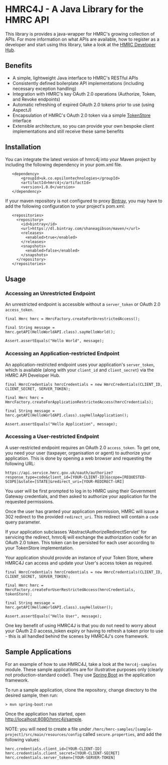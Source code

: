 # HMRC4J - A Java Library for the HMRC API

This library is provides a java-wrapper for HMRC's growing collection of APIs. For more information on what APIs are available, how to register as a developer and start using this library, take a look at the [HMRC Developer Hub](https://developer.service.hmrc.gov.uk/api-documentation). 

## Benefits

- A simple, lightweight Java interface to HMRC's RESTful APIs
- Consistently defined boilerplate API implementations (including necessary exception handling)
- Integration with HMRC's key OAuth 2.0 operations (Authorize, Token, and Revoke endpoints)
- Automatic refreshing of expired OAuth 2.0 tokens prior to use (using AspectJ)
- Encapsulation of HMRC's OAuth 2.0 token via a simple [TokenStore](https://github.com/shaneagibson/hmrc4j/blob/master/hmrc4j/src/main/java/uk/co/epsilontechnologies/hmrc4j/core/oauth20/TokenStore.java) interface
- Extensible architecture, so you can provide your own bespoke client implementations and still receive these same benefits

## Installation

You can integrate the latest version of hmrc4j into your Maven project by including the following dependency in your pom.xml file.

       <dependency>
           <groupId>uk.co.epsilontechnologies</groupId>
           <artifactId>hmrc4j</artifactId>
           <version>1.0.0</version>
       </dependency>

If your maven repository is not configured to proxy [Bintray](https://bintray.com/), you may have to add the following configuration to your project's pom.xml:

       <repositories>
         <repository>
           <id>bintray</id>
           <url>https://dl.bintray.com/shaneagibson/maven/</url>
           <releases>
             <enabled>true</enabled>
           </releases>
           <snapshots>
             <enabled>false</enabled>
           </snapshots>
         </repository>
       </repositories>

## Usage

### Accessing an Unrestricted Endpoint

An unrestricted endpoint is accessible without a `server_token` or OAuth 2.0 `access_token`.

    final Hmrc hmrc = HmrcFactory.createForUnrestrictedAccess();

    final String message = hmrc.getAPI(HelloWorldAPI.class).sayHelloWorld();

    Assert.assertEquals("Hello World", message);


### Accessing an Application-restricted Endpoint

An application-restricted endpoint uses your application's `server_token`, which is available (along with your `client_id` and `client_secret`) via the HMRC API Developer Hub.

    final HmrcCredentials hmrcCredentials = new HmrcCredentials(CLIENT_ID, CLIENT_SECRET, SERVER_TOKEN);

    final Hmrc hmrc = HmrcFactory.createForApplicationRestrictedAccess(hmrcCredentials);

    final String message = hmrc.getAPI(HelloWorldAPI.class).sayHelloApplication();

    Assert.assertEquals("Hello Application", message);


### Accessing a User-restricted Endpoint

A user-restricted endpoint requires an OAuth 2.0 `access_token`. To get one, you need your user (taxpayer, organisation or agent) to authorize your application. This is done by opening a web browser and requesting the following URL:

`https://api.service.hmrc.gov.uk/oauth/authorize?response_type=code&client_id=[YOUR-CLIENT-ID]&scope=[REQUESTED-SCOPE]&state=[STATE]&redirect_uri=[YOUR-REDIRECT-URI]`

You user will be first prompted to log in to HMRC using their Government Gateway credentials, and then asked to authorize your application for the requested permissions.

Once the user has granted your application permission, HMRC will issue a 302 redirect to the provided `redirect_uri`. This redirect will contain a `code` query parameter.

If your application subclasses 'AbstractAuthorizeRedirectServlet' for servicing the redirect, hmrc4j will exchange the authorization code for an OAuth 2.0 token. This token can be persisted for each user according to your TokenStore implementation.

Your application should provide an instance of your Token Store, where HMRC4J can access and update your User's access token as required.

    final HmrcCredentials hmrcCredentials = new HmrcCredentials(CLIENT_ID, CLIENT_SECRET, SERVER_TOKEN);

    final Hmrc hmrc = HmrcFactory.createForUserRestrictedAccess(hmrcCredentials, tokenStore);

    final String message = hmrc.getAPI(HelloWorldAPI.class).sayHelloUser();

    Assert.assertEquals("Hello User", message);
 
One key benefit of using HMRC4J is that you do not need to worry about your OAuth 2.0 access_token expiry or having to refresh a token prior to use - this is all handled behind the scenes by HMRC4J's core framework.

## Sample Applications

For an example of how to use HMRC4J, take a look at the `hmrc4j-samples` module. These sample applications are for illustrative purposes only (clearly not production-standard code!). They use [Spring Boot](http://projects.spring.io/spring-boot/) as the application framework. 

To run a sample application, clone the repository, change directory to the desired sample, then run:

    > mvn spring-boot:run
    
Once the application has started, open [http://localhost:8080/hmrc4j/sample](http://localhost:8080/hmrc4j/sample).

NOTE: you will need to create a file under `/hmrc/hmrc-samples/[sample-project]/src/main/resources/config` called `secure.properties`, and add the following values:

    hmrc.credentials.client_id=[YOUR-CLIENT-ID]
    hmrc.credentials.client_secret=[YOUR-CLIENT-SECRET]
    hmrc.credentials.server_token=[YOUR-SERVER-TOKEN]
